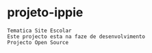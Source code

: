 # projeto-ippie

    Tematica Site Escolar
    Este projecto esta na faze de desenvolvimento
    Projecto Open Source


